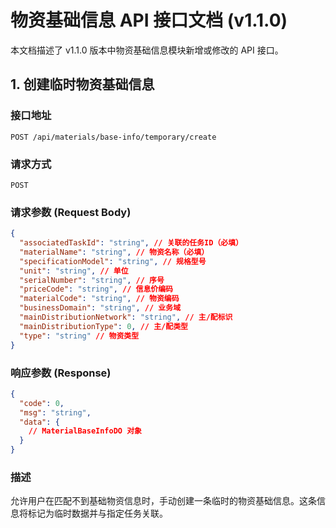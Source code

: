 # 物资基础信息 API 接口文档 (v1.1.0)

本文档描述了 v1.1.0 版本中物资基础信息模块新增或修改的 API 接口。

## 1. 创建临时物资基础信息

### 接口地址
`POST /api/materials/base-info/temporary/create`

### 请求方式
`POST`

### 请求参数 (Request Body)
```json
{
  "associatedTaskId": "string", // 关联的任务ID（必填）
  "materialName": "string", // 物资名称（必填）
  "specificationModel": "string", // 规格型号
  "unit": "string", // 单位
  "serialNumber": "string", // 序号
  "priceCode": "string", // 信息价编码
  "materialCode": "string", // 物资编码
  "businessDomain": "string", // 业务域
  "mainDistributionNetwork": "string", // 主/配标识
  "mainDistributionType": 0, // 主/配类型
  "type": "string" // 物资类型
}
```

### 响应参数 (Response)
```json
{
  "code": 0,
  "msg": "string",
  "data": {
    // MaterialBaseInfoDO 对象
  }
}
```

### 描述
允许用户在匹配不到基础物资信息时，手动创建一条临时的物资基础信息。这条信息将标记为临时数据并与指定任务关联。